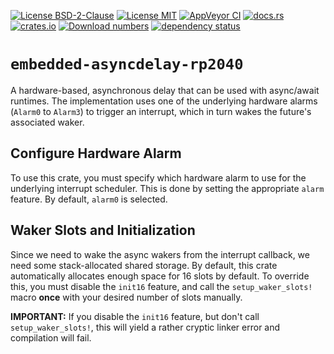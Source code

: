 [![License BSD-2-Clause](https://img.shields.io/badge/License-BSD--2--Clause-blue.svg)](https://opensource.org/licenses/BSD-2-Clause)
[![License MIT](https://img.shields.io/badge/License-MIT-blue.svg)](https://opensource.org/licenses/MIT)
[![AppVeyor CI](https://ci.appveyor.com/api/projects/status/github/KizzyCode/embedded-asyncdelay-rust-rp2040?svg=true)](https://ci.appveyor.com/project/KizzyCode/embedded-asyncdelay-rust-rp2040)
[![docs.rs](https://docs.rs/embedded-asyncdelay-rp2040/badge.svg)](https://docs.rs/embedded-asyncdelay-rp2040)
[![crates.io](https://img.shields.io/crates/v/embedded-asyncdelay-rp2040.svg)](https://crates.io/crates/embedded-asyncdelay-rp2040)
[![Download numbers](https://img.shields.io/crates/d/embedded-asyncdelay-rp2040.svg)](https://crates.io/crates/embedded-asyncdelay-rp2040)
[![dependency status](https://deps.rs/crate/embedded-asyncdelay-rp2040/latest/status.svg)](https://deps.rs/crate/embedded-asyncdelay-rp2040)

# `embedded-asyncdelay-rp2040`
A hardware-based, asynchronous delay that can be used with async/await runtimes. The implementation uses one of the
underlying hardware alarms (`Alarm0` to `Alarm3`) to trigger an interrupt, which in turn wakes the future's associated
waker.

## Configure Hardware Alarm
To use this crate, you must specify which hardware alarm to use for the underlying interrupt scheduler. This is done by
setting the appropriate `alarm` feature. By default, `alarm0` is selected.

## Waker Slots and Initialization
Since we need to wake the async wakers from the interrupt callback, we need some stack-allocated shared storage. By
default, this crate automatically allocates enough space for 16 slots by default. To override this, you must disable the
`init16` feature, and call the `setup_waker_slots!` macro __once__ with your desired number of slots manually.

__IMPORTANT:__ If you disable the `init16` feature, but don't call `setup_waker_slots!`, this will yield a rather
cryptic linker error and compilation will fail.
